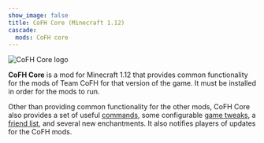 ```yaml
---
show_image: false
title: CoFH Core (Minecraft 1.12)
cascade:
  mods: CoFH core
---
```


![CoFH Core logo](/images/logos/1.12/cofh-core.png)


**CoFH Core** is a mod for Minecraft 1.12 that provides common functionality for
the mods of Team CoFH for that version of the game. It must be installed in
order for the mods to run.

Other than providing common functionality for the other mods, CoFH Core also
provides a set of useful [commands](commands/), some configurable [game
tweaks](tweaks/), a [friend list](friend-list/), and several new enchantments.
It also notifies players of updates for the CoFH mods.
